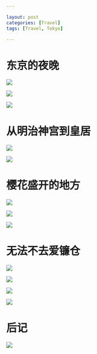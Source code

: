 ```yaml
---

layout: post
categories: [Travel]
tags: [Travel, Tokyo]

---
```


# 东京的夜晚

![](https://raw.githubusercontent.com/kakack/kakack.github.io/master/_images/tokyo1.JPG)

![](https://raw.githubusercontent.com/kakack/kakack.github.io/master/_images/tokyo2.JPG)

![](https://raw.githubusercontent.com/kakack/kakack.github.io/master/_images/tokyo3.JPG)




# 从明治神宫到皇居

![](https://raw.githubusercontent.com/kakack/kakack.github.io/master/_images/tokyo4.JPG)

![](https://raw.githubusercontent.com/kakack/kakack.github.io/master/_images/tokyo5.JPG)



# 樱花盛开的地方

![](https://raw.githubusercontent.com/kakack/kakack.github.io/master/_images/tokyo6.JPG)

![](https://raw.githubusercontent.com/kakack/kakack.github.io/master/_images/tokyo7.JPG)

![](https://raw.githubusercontent.com/kakack/kakack.github.io/master/_images/tokyo8.JPG)

# 无法不去爱镰仓

![](https://raw.githubusercontent.com/kakack/kakack.github.io/master/_images/tokyo9.JPG)

![](https://raw.githubusercontent.com/kakack/kakack.github.io/master/_images/tokyo10.JPG)

![](https://raw.githubusercontent.com/kakack/kakack.github.io/master/_images/tokyo11.JPG)

![](https://raw.githubusercontent.com/kakack/kakack.github.io/master/_images/tokyo12.JPG)


# 后记

![](https://raw.githubusercontent.com/kakack/kakack.github.io/master/_images/tokyo13.JPG)